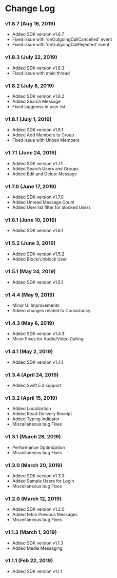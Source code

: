 # Change Log

### v1.8.7 (Aug 16, 2019)
- Added SDK version v1.8.7
- Fixed issue with 'onOutgoingCallCancelled' event
- Fixed issue with 'onOutgoingCallRejected' event

### v1.8.3 (July 22, 2019)
- Added SDK version v1.8.3
- Fixed issue with main thread

### v1.8.2 (July 8, 2019)
- Added SDK version v1.8.2
- Added Search Message
- Fixed lagginess in user list 

### v1.8.1 (July 1, 2019)
- Added SDK version v1.8.1
- Added Add Members to Group
- Fixed issue with Unban Members

### v1.7.1 (June 24, 2019)
- Added SDK version v1.7.1
- Added Search Users and Groups
- Added Edit and Delete Message


### v1.7.0 (June 17, 2019)
- Added SDK version v1.7.0
- Added Unread Message Count
- Added User list filter for blocked Users


### v1.6.1 (June 10, 2019)
- Added SDK version v1.6.1


### v1.5.2 (June 3, 2019)
- Added SDK version v1.5.2
- Added Block/Unblock User


### v1.5.1 (May 24, 2019)
- Added SDK version v1.5.1


### v1.4.4 (May 9, 2019)
- Minor UI Improvements
- Added changes related to Consistancy

### v1.4.3 (May 6, 2019)
- Added SDK version v1.4.3
- Minor Fixes for Audio/Video Calling 


### v1.4.1 (May 2, 2019)
- Added SDK version v1.4.1

### v1.3.4 (April 24, 2019)
- Added Swift 5.0 support


### v1.3.2 (April 15, 2019)
- Added Localization
- Added Read-Delivery Receipt
- Added Typing Indicator
- Miscellaneous bug Fixes

### v1.3.1 (March 28, 2019)
- Performance Optimization
- Miscellaneous bug Fixes

### v1.3.0 (March 20, 2019)
- Added SDK version v1.3.0
- Added Sample Users for Login
- Miscellaneous bug Fixes


### v1.2.0 (March 12, 2019)
- Added SDK version v1.2.0
- Added fetch Previous Messages
- Miscellaneous bug Fixes


### v1.1.3 (March 1, 2019)
- Added SDK version v1.1.3
- Added Media Messaging


### v1.1.1 (Feb 22, 2019)
- Added SDK version v1.1.1
